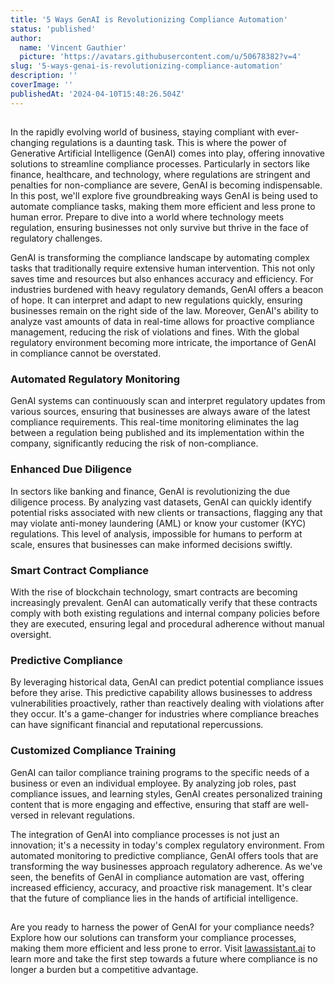 ```yaml
---
title: '5 Ways GenAI is Revolutionizing Compliance Automation'
status: 'published'
author:
  name: 'Vincent Gauthier'
  picture: 'https://avatars.githubusercontent.com/u/50678382?v=4'
slug: '5-ways-genai-is-revolutionizing-compliance-automation'
description: ''
coverImage: ''
publishedAt: '2024-04-10T15:48:26.504Z'
---
```


## 

In the rapidly evolving world of business, staying compliant with ever-changing regulations is a daunting task. This is where the power of Generative Artificial Intelligence (GenAI) comes into play, offering innovative solutions to streamline compliance processes. Particularly in sectors like finance, healthcare, and technology, where regulations are stringent and penalties for non-compliance are severe, GenAI is becoming indispensable. In this post, we'll explore five groundbreaking ways GenAI is being used to automate compliance tasks, making them more efficient and less prone to human error. Prepare to dive into a world where technology meets regulation, ensuring businesses not only survive but thrive in the face of regulatory challenges.

GenAI is transforming the compliance landscape by automating complex tasks that traditionally require extensive human intervention. This not only saves time and resources but also enhances accuracy and efficiency. For industries burdened with heavy regulatory demands, GenAI offers a beacon of hope. It can interpret and adapt to new regulations quickly, ensuring businesses remain on the right side of the law. Moreover, GenAI's ability to analyze vast amounts of data in real-time allows for proactive compliance management, reducing the risk of violations and fines. With the global regulatory environment becoming more intricate, the importance of GenAI in compliance cannot be overstated.

### **Automated Regulatory Monitoring**

GenAI systems can continuously scan and interpret regulatory updates from various sources, ensuring that businesses are always aware of the latest compliance requirements. This real-time monitoring eliminates the lag between a regulation being published and its implementation within the company, significantly reducing the risk of non-compliance.

### **Enhanced Due Diligence**

In sectors like banking and finance, GenAI is revolutionizing the due diligence process. By analyzing vast datasets, GenAI can quickly identify potential risks associated with new clients or transactions, flagging any that may violate anti-money laundering (AML) or know your customer (KYC) regulations. This level of analysis, impossible for humans to perform at scale, ensures that businesses can make informed decisions swiftly.

### **Smart Contract Compliance**

With the rise of blockchain technology, smart contracts are becoming increasingly prevalent. GenAI can automatically verify that these contracts comply with both existing regulations and internal company policies before they are executed, ensuring legal and procedural adherence without manual oversight.

### **Predictive Compliance**

By leveraging historical data, GenAI can predict potential compliance issues before they arise. This predictive capability allows businesses to address vulnerabilities proactively, rather than reactively dealing with violations after they occur. It's a game-changer for industries where compliance breaches can have significant financial and reputational repercussions.

### **Customized Compliance Training**

GenAI can tailor compliance training programs to the specific needs of a business or even an individual employee. By analyzing job roles, past compliance issues, and learning styles, GenAI creates personalized training content that is more engaging and effective, ensuring that staff are well-versed in relevant regulations.

The integration of GenAI into compliance processes is not just an innovation; it's a necessity in today's complex regulatory environment. From automated monitoring to predictive compliance, GenAI offers tools that are transforming the way businesses approach regulatory adherence. As we've seen, the benefits of GenAI in compliance automation are vast, offering increased efficiency, accuracy, and proactive risk management. It's clear that the future of compliance lies in the hands of artificial intelligence.

## 

Are you ready to harness the power of GenAI for your compliance needs? Explore how our solutions can transform your compliance processes, making them more efficient and less prone to error. Visit [lawassistant.ai](https://lawassistant.ai) to learn more and take the first step towards a future where compliance is no longer a burden but a competitive advantage.